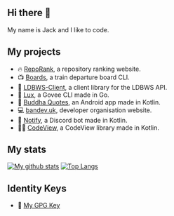 ## Hi there 👋
My name is Jack and I like to code.

## My projects
- 🔥 [RepoRank](https://github.com/jackdevey/reporank), a repository ranking website.
- 📺 [Boards](https://github.com/jackdevey/boards), a train departure board CLI.
- 🚅 [LDBWS-Client](https://github.com/jackdevey/ldbws-client), a client library for the LDBWS API.
- 🚨 [Lux](https://github.com/jackdevey/lux), a Govee CLI made in Go.
- 📱 [Buddha Quotes](https://github.com/bandev/buddha-quotes), an Android app made in Kotlin.
- 💻 [bandev.uk](https://bandev.uk), developer organisation website.
- 🤖 [Notify](https://github.com/bandev/notify), a Discord bot made in Kotlin.
- 👩‍💻 [CodeView](https://github.com/jackdevey/codeview), a CodeView library made in Kotlin.

## My stats
[![My github stats](https://github-readme-stats-one-bice.vercel.app/api?username=jackdevey&show_icons=true&include_all_commits=true&theme=github_dark&count_private=true&role=OWNER,ORGANIZATION_MEMBER)](https://github.com/anuraghazra/github-readme-stats)
[![Top Langs](https://github-readme-stats.vercel.app/api/top-langs/?username=jackdevey&layout=compact&theme=github_dark)](https://github.com/anuraghazra/github-readme-stats)

## Identity Keys
- 🔑 [My GPG Key](https://keys.openpgp.org/search?q=jack%40bandev.uk)
